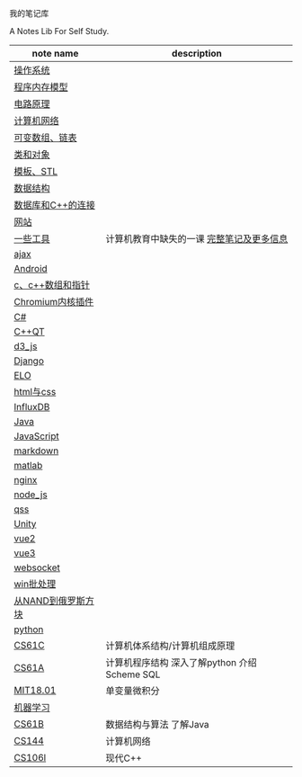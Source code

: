 我的笔记库

A Notes Lib For Self Study.

| note name | description |
| ---- | ---- |
| [操作系统](操作系统.md) |  |
| [程序内存模型](程序内存模型.md) |  |
| [电路原理](电路原理/README.md) |  |
| [计算机网络](计算机网络.md) |  |
| [可变数组、链表](可变数组、链表.md) |  |
| [类和对象](类和对象.md) |  |
| [模板、STL](模板、STL.md) |  |
| [数据结构](数据结构.md) |  |
| [数据库和C++的连接](数据库和C++的连接.md) |  |
| [网站](网站.md) |  |
| [一些工具](一些工具.md) | 计算机教育中缺失的一课 [完整笔记及更多信息](https://missing-semester-cn.github.io/) |
| [ajax](ajax.md) |  |
| [Android](Android.md) |  |
| [c、c++数组和指针](c、c++数组和指针.md) |  |
| [Chromium内核插件](Chromium内核插件.md) |  |
| [C#](CSharp.md) |  |
| [C++QT](C++QT.md) |  |
| [d3_js](d3_js.md) |  |
| [Django](Django.md) |  |
| [ELO](ELO.md) |  |
| [html与css](html与css/README.md) |  |
| [InfluxDB](InfluxDB.md) |  |
| [Java](Java.md) |  |
| [JavaScript](JavaScript/README.md) |  |
| [markdown](markdown.md) |  |
| [matlab](matlab.md) |  |
| [nginx](nginx.md) |  |
| [node_js](node_js.md) |  |
| [qss](qss.md) |  |
| [Unity](Unity.md) |  |
| [vue2](vue2.md) |  |
| [vue3](vue3.md) |  |
| [websocket](websocket.md) |  |
| [win批处理](win批处理.md) |  |
| [从NAND到俄罗斯方块](Nand2Tetris/README.md) |  |
| [python](python/README.md) | |
| [CS61C](cs61c/README.md) | 计算机体系结构/计算机组成原理 |
| [CS61A](cs61a/README.md) | 计算机程序结构 深入了解python 介绍Scheme SQL| 
| [MIT18.01](mit1801/README.md) | 单变量微积分 | 
| [机器学习](机器学习/README.md) |  | 
| [CS61B](cs61b/README.md) | 数据结构与算法 了解Java |
| [CS144](cs144/README.md) | 计算机网络 |
| [CS106l](cs106l/README.md) | 现代C++ |
